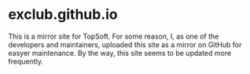 # exclub.github.io

This is a mirror site for TopSoft. For some reason, I, as one of the developers and maintainers, uploaded this site as a mirror on GitHub for easyer maintenance.
By the way, this site seems to be updated more frequently.
